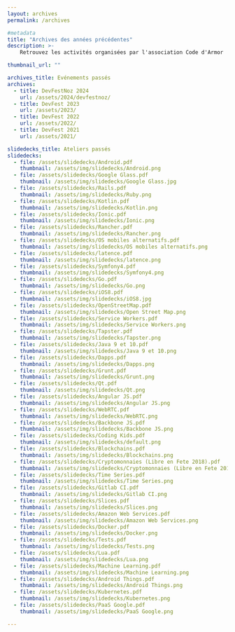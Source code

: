 ```yaml
---
layout: archives
permalink: /archives

#metadata
title: "Archives des années précédentes"
description: >-
    Retrouvez les activités organisées par l'association Code d'Armor

thumbnail_url: ""

archives_title: Evénements passés
archives:
  - title: DevFestNoz 2024
    url: /assets/2024/devfestnoz/
  - title: DevFest 2023
    url: /assets/2023/
  - title: DevFest 2022
    url: /assets/2022/
  - title: DevFest 2021
    url: /assets/2021/

slidedecks_title: Ateliers passés
slidedecks:
  - file: /assets/slidedecks/Android.pdf
    thumbnail: /assets/img/slidedecks/Android.png
  - file: /assets/slidedecks/Google Glass.pdf
    thumbnail: /assets/img/slidedecks/Google Glass.jpg
  - file: /assets/slidedecks/Rails.pdf
    thumbnail: /assets/img/slidedecks/Ruby.png
  - file: /assets/slidedecks/Kotlin.pdf
    thumbnail: /assets/img/slidedecks/Kotlin.png
  - file: /assets/slidedecks/Ionic.pdf
    thumbnail: /assets/img/slidedecks/Ionic.png
  - file: /assets/slidedecks/Rancher.pdf
    thumbnail: /assets/img/slidedecks/Rancher.png
  - file: /assets/slidedecks/OS mobiles alternatifs.pdf
    thumbnail: /assets/img/slidedecks/OS mobiles alternatifs.png
  - file: /assets/slidedecks/latence.pdf
    thumbnail: /assets/img/slidedecks/latence.png
  - file: /assets/slidedecks/Symfony4.pdf
    thumbnail: /assets/img/slidedecks/Symfony4.png
  - file: /assets/slidedecks/Go.pdf
    thumbnail: /assets/img/slidedecks/Go.png
  - file: /assets/slidedecks/iOS8.pdf
    thumbnail: /assets/img/slidedecks/iOS8.jpg
  - file: /assets/slidedecks/OpenStreetMap.pdf
    thumbnail: /assets/img/slidedecks/Open Street Map.png
  - file: /assets/slidedecks/Service Workers.pdf
    thumbnail: /assets/img/slidedecks/Service Workers.png
  - file: /assets/slidedecks/Tapster.pdf
    thumbnail: /assets/img/slidedecks/Tapster.png
  - file: /assets/slidedecks/Java 9 et 10.pdf
    thumbnail: /assets/img/slidedecks/Java 9 et 10.png
  - file: /assets/slidedecks/Dapps.pdf
    thumbnail: /assets/img/slidedecks/Dapps.png
  - file: /assets/slidedecks/Grunt.pdf
    thumbnail: /assets/img/slidedecks/Grunt.png
  - file: /assets/slidedecks/Qt.pdf
    thumbnail: /assets/img/slidedecks/Qt.png
  - file: /assets/slidedecks/Angular JS.pdf
    thumbnail: /assets/img/slidedecks/Angular JS.png
  - file: /assets/slidedecks/WebRTC.pdf
    thumbnail: /assets/img/slidedecks/WebRTC.png
  - file: /assets/slidedecks/Backbone JS.pdf
    thumbnail: /assets/img/slidedecks/Backbone JS.png
  - file: /assets/slidedecks/Coding Kids.pdf
    thumbnail: /assets/img/slidedecks/default.png
  - file: /assets/slidedecks/Blockchains.pdf
    thumbnail: /assets/img/slidedecks/Blockchains.png
  - file: /assets/slidedecks/Cryptomonnaies (Libre en Fete 2018).pdf
    thumbnail: /assets/img/slidedecks/Cryptomonnaies (Libre en Fete 2018).jpeg
  - file: /assets/slidedecks/Time Series.pdf
    thumbnail: /assets/img/slidedecks/Time Series.png
  - file: /assets/slidedecks/Gitlab CI.pdf
    thumbnail: /assets/img/slidedecks/Gitlab CI.png
  - file: /assets/slidedecks/Slices.pdf
    thumbnail: /assets/img/slidedecks/Slices.png
  - file: /assets/slidedecks/Amazon Web Services.pdf
    thumbnail: /assets/img/slidedecks/Amazon Web Services.png
  - file: /assets/slidedecks/Docker.pdf
    thumbnail: /assets/img/slidedecks/Docker.png
  - file: /assets/slidedecks/Tests.pdf
    thumbnail: /assets/img/slidedecks/Tests.png
  - file: /assets/slidedecks/Lua.pdf
    thumbnail: /assets/img/slidedecks/Lua.png
  - file: /assets/slidedecks/Machine Learning.pdf
    thumbnail: /assets/img/slidedecks/Machine Learning.png
  - file: /assets/slidedecks/Android Things.pdf
    thumbnail: /assets/img/slidedecks/Android Things.png
  - file: /assets/slidedecks/Kubernetes.pdf
    thumbnail: /assets/img/slidedecks/Kubernetes.png
  - file: /assets/slidedecks/PaaS Google.pdf
    thumbnail: /assets/img/slidedecks/PaaS Google.png

---
```

